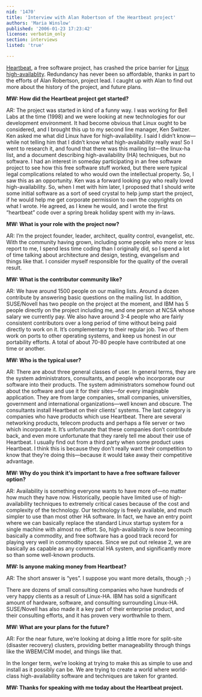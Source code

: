 ```yaml
---
nid: '1470'
title: 'Interview with Alan Robertson of the Heartbeat project'
authors: 'Maria Winslow'
published: '2006-01-23 17:23:42'
license: verbatim_only
section: interviews
listed: 'true'

---
```

[Heartbeat](http://www.linux-ha.org/Heartbeat), a free software project, has crashed the price barrier for [Linux high-availablity](http://www.linux-ha.org/). Redundancy has never been so affordable, thanks in part to the efforts of Alan Robertson, project lead. I caught up with Alan to find out more about the history of the project, and future plans.

**MW: How did the Heartbeat project get started?**

AR: The project was started in kind of a funny way. I was working for Bell Labs at the time (1998) and we were looking at new technologies for our development environment. It had become obvious that Linux ought to be considered, and I brought this up to my second line manager, Ken Switzer. Ken asked me what did Linux have for high-availability. I said I didn’t know—while not telling him that I didn’t know what high-availability really was! So I went to research it, and found that there was this mailing list—the linux-ha list, and a document describing high-availability (HA) techniques, but no software. I had an interest in someday participating in an free software project to see how this free software stuff worked, but there were typical legal complications related to who would own the intellectual property. So, I saw this as an opportunity. Ken was a forward looking guy who really loved high-availability. So, when I met with him later, I proposed that I should write some initial software as a sort of seed crystal to help jump start the project, if he would help me get corporate permission to own the copyrights on what I wrote. He agreed, as I knew he would, and I wrote the first “heartbeat” code over a spring break holiday spent with my in-laws.

**MW: What is your role with the project now?**

AR: I’m the project founder, leader, architect, quality control, evangelist, etc. With the community having grown, including some people who more or less report to me, I spend less time coding than I originally did, so I spend a lot of time talking about architecture and design, testing, evangelism and things like that. I consider myself responsible for the quality of the overall result.

**MW: What is the contributor community like?**

AR: We have around 1500 people on our mailing lists. Around a dozen contribute by answering basic questions on the mailing list. In addition, SUSE/Novell has two people on the project at the moment, and IBM has 5 people directly on the project including me, and one person at NCSA whose salary we currently pay. We also have around 3-4 people who are fairly consistent contributors over a long period of time without being paid directly to work on it. It’s complementary to their regular job. Two of them work on ports to other operating systems, and keep us honest in our portability efforts. A total of about 70-80 people have contributed at one time or another.

**MW: Who is the typical user?**

AR: There are about three general classes of user. In general terms, they are the system administrators, consultants, and people who incorporate our software into their products. The system administrators somehow found out about the software and use it for their sites—for every imaginable application. They are from large companies, small companies, universities, government and international organizations—well known and obscure. The consultants install Heartbeat on their clients’ systems. The last category is companies who have products which use Heartbeat. There are several networking products, telecom products and perhaps a file server or two which incorporate it. It’s unfortunate that these companies don’t contribute back, and even more unfortunate that they rarely tell me about their use of Heartbeat. I usually find out from a third party when some product uses Heartbeat. I think this is because they don’t really want their competition to know that they’re doing this—because it would take away their competitive advantage.

**MW: Why do you think it’s important to have a free software failover option?**

AR: Availability is something everyone wants to have more of—no matter how much they have now. Historically, people have limited use of high-availability techniques to extremely critical cases because of the cost and complexity of the technology. Our technology is freely available, and much simpler to use than most other HA software. In fact, we have an entry point where we can basically replace the standard Linux startup system for a single machine with almost no effort. So, high-availability is now becoming basically a commodity, and free software has a good track record for playing very well in commodity spaces. Since we put out release 2, we are basically as capable as any commercial HA system, and significantly more so than some well-known products.

**MW: Is anyone making money from Heartbeat?**

AR: The short answer is “yes”. I suppose you want more details, though ;-)

There are dozens of small consulting companies who have hundreds of very happy clients as a result of Linux-HA. IBM has sold a significant amount of hardware, software, and consulting surrounding Linux-HA. SUSE/Novell has also made it a key part of their enterprise product, and their consulting efforts, and it has proven very worthwhile to them.

**MW: What are your plans for the future?**

AR: For the near future, we’re looking at doing a little more for split-site (disaster recovery) clusters, providing better manageability through things like the WBEM/CIM model, and things like that.

In the longer term, we’re looking at trying to make this as simple to use and install as it possibly can be. We are trying to create a world where world-class high-availability software and techniques are taken for granted.

**MW: Thanks for speaking with me today about the Heartbeat project.**

